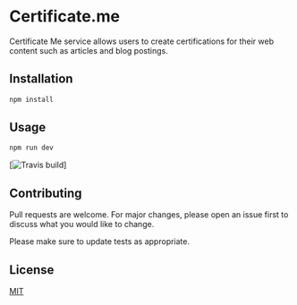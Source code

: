 # Certificate.me

Certificate Me service allows users to create certifications for their web content such as articles and blog postings.

## Installation


```bash
npm install
```

## Usage 
```bash
npm run dev
``` 
[![Travis build](https://travis-ci.com/alluster/certificate.svg?branch=master)]

## Contributing
Pull requests are welcome. For major changes, please open an issue first to discuss what you would like to change.

Please make sure to update tests as appropriate.

## License
[MIT](https://choosealicense.com/licenses/mit/)